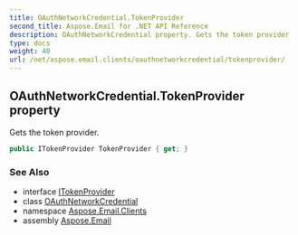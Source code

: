 ```yaml
---
title: OAuthNetworkCredential.TokenProvider
second_title: Aspose.Email for .NET API Reference
description: OAuthNetworkCredential property. Gets the token provider
type: docs
weight: 40
url: /net/aspose.email.clients/oauthnetworkcredential/tokenprovider/
---
```

## OAuthNetworkCredential.TokenProvider property

Gets the token provider.

```csharp
public ITokenProvider TokenProvider { get; }
```

### See Also

* interface [ITokenProvider](../../itokenprovider/)
* class [OAuthNetworkCredential](../)
* namespace [Aspose.Email.Clients](../../oauthnetworkcredential/)
* assembly [Aspose.Email](../../../)


